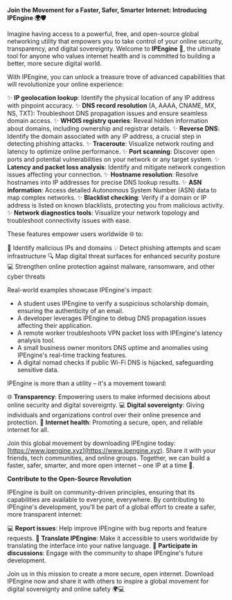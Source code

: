 **Join the Movement for a Faster, Safer, Smarter Internet: Introducing IPEngine 🌍🛡️**

Imagine having access to a powerful, free, and open-source global networking utility that empowers you to take control of your online security, transparency, and digital sovereignty. Welcome to **IPEngine** 🚀, the ultimate tool for anyone who values internet health and is committed to building a better, more secure digital world.

With IPEngine, you can unlock a treasure trove of advanced capabilities that will revolutionize your online experience:

✨ **IP geolocation lookup**: Identify the physical location of any IP address with pinpoint accuracy.
✨ **DNS record resolution** (A, AAAA, CNAME, MX, NS, TXT): Troubleshoot DNS propagation issues and ensure seamless domain access.
✨ **WHOIS registry queries**: Reveal hidden information about domains, including ownership and registrar details.
✨ **Reverse DNS**: Identify the domain associated with any IP address, a crucial step in detecting phishing attacks.
✨ **Traceroute**: Visualize network routing and latency to optimize online performance.
✨ **Port scanning**: Discover open ports and potential vulnerabilities on your network or any target system.
✨ **Latency and packet loss analysis**: Identify and mitigate network congestion issues affecting your connection.
✨ **Hostname resolution**: Resolve hostnames into IP addresses for precise DNS lookup results.
✨ **ASN information**: Access detailed Autonomous System Number (ASN) data to map complex networks.
✨ **Blacklist checking**: Verify if a domain or IP address is listed on known blacklists, protecting you from malicious activity.
✨ **Network diagnostics tools**: Visualize your network topology and troubleshoot connectivity issues with ease.

These features empower users worldwide 🌐 to:

🚫 Identify malicious IPs and domains
💡 Detect phishing attempts and scam infrastructure
🔍 Map digital threat surfaces for enhanced security posture
💻 Strengthen online protection against malware, ransomware, and other cyber threats

Real-world examples showcase IPEngine's impact:

* A student uses IPEngine to verify a suspicious scholarship domain, ensuring the authenticity of an email.
* A developer leverages IPEngine to debug DNS propagation issues affecting their application.
* A remote worker troubleshoots VPN packet loss with IPEngine's latency analysis tool.
* A small business owner monitors DNS uptime and anomalies using IPEngine's real-time tracking features.
* A digital nomad checks if public Wi-Fi DNS is hijacked, safeguarding sensitive data.

IPEngine is more than a utility – it's a movement toward:

🌐 **Transparency**: Empowering users to make informed decisions about online security and digital sovereignty.
💻 **Digital sovereignty**: Giving individuals and organizations control over their online presence and protection.
📡 **Internet health**: Promoting a secure, open, and reliable internet for all.

Join this global movement by downloading IPEngine today: [https://www.ipengine.xyz](https://www.ipengine.xyz). Share it with your friends, tech communities, and online groups. Together, we can build a faster, safer, smarter, and more open internet – one IP at a time 🚀.

**Contribute to the Open-Source Revolution**

IPEngine is built on community-driven principles, ensuring that its capabilities are available to everyone, everywhere. By contributing to IPEngine's development, you'll be part of a global effort to create a safer, more transparent internet:

💻 **Report issues**: Help improve IPEngine with bug reports and feature requests.
📝 **Translate IPEngine**: Make it accessible to users worldwide by translating the interface into your native language.
🤝 **Participate in discussions**: Engage with the community to shape IPEngine's future development.

Join us in this mission to create a more secure, open internet. Download IPEngine now and share it with others to inspire a global movement for digital sovereignty and online safety 🌍💻